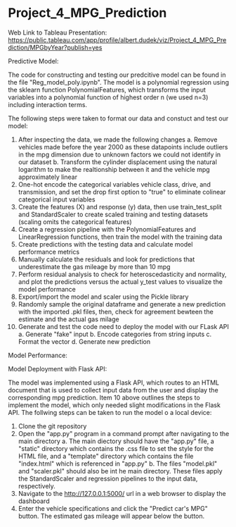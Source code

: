 # Project_4_MPG_Prediction

Web Link to Tableau Presentation: https://public.tableau.com/app/profile/albert.dudek/viz/Project_4_MPG_Prediction/MPGbyYear?publish=yes

Predictive Model:

The code for constructing and testing our predcitive model can be found in the file "Reg_model_poly.ipynb". The model is a polynomial regression using the sklearn function PolynomialFeatures, which transforms the input variables into a polynomial function of highest order n (we used n=3) including interaction terms. 

The following steps were taken to format our data and constuct and test our model:

1. After inspecting the data, we made the following changes
    a. Remove vehicles made before the year 2000 as these datapoints include outliers in the mpg dimension due to unknown factors we could not identify in our dataset
    b. Transform the cylinder displacement using the natural logarithm to make the realtionship between it and the vehicle mpg approximately linear
2. One-hot encode the categorical variables vehicle class, drive, and transmission, and set the drop first option to "true" to eliminate colinear categorical input variables
3. Create the features (X) and response (y) data, then use train_test_split and StandardScaler to create scaled training and testing datasets (scaling omits the categorical features)
4. Create a regression pipeline with the PolynomialFeatures and LinearRegression functions, then train the model with the training data
5. Create predictions with the testing data and calculate model performance metrics
6. Manually calculate the residuals and look for predictions that underestimate the gas mileage by more than 10 mpg
7. Perform residual analysis to check for heteroscedasticity and normality, and plot the predictions versus the actual y_test values to visualize the model performance
8. Export/import the model and scaler using the Pickle library
9. Randomly sample the original dataframe and generate a new prediction with the imported .pkl files, then, check for agreement bewteen the estimate and the actual gas milage
10. Generate and test the code need to deploy the model with our FLask API 
    a. Generate "fake" input
    b. Encode categories from string inputs
    c. Format the vector
    d. Generate new prediction

Model Performance:

Model Deployment with Flask API:

The model was implemented using a Flask API, which routes to an HTML document that is used to collect input data from the user and display the corresponding mpg prediction. Item 10 above outlines the steps to implement the model, which only needed slight modifications in the Flask API. The follwing steps can be taken to run the model o a local device:

1. Clone the git repository
2. Open the "app.py" program in a command prompt after navigating to the main directory
    a. The main diectory should have the "app.py" file, a "static" directory which contains the .css file to set the style for the HTML file, and a "template" directory which contains the file "index.html" which is referenced in "app.py"
    b. The files "model.pkl" and "scaler.pkl" should also be int he main directory. These files apply the StandardScaler and regression pipelines to the input data, respectively.
3. Navigate to the http://127.0.0.1:5000/ url in a web browser to display the dashboard
4. Enter the vehicle specifications and click the "Predict car's MPG" button. The estimated gas mileage will appear below the button.